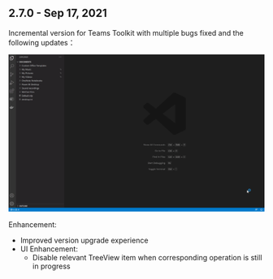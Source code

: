 ## 2.7.0 - Sep 17, 2021

Incremental version for Teams Toolkit with multiple bugs fixed and the following updates：

![Alt Text](https://raw.githubusercontent.com/OfficeDev/TeamsFx/dev/packages/vscode-extension/img/sample.gif)

Enhancement:

- Improved version upgrade experience
- UI Enhancement:
  - Disable relevant TreeView item when corresponding operation is still in progress
